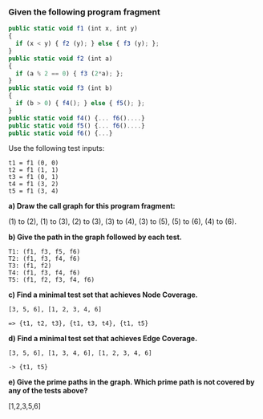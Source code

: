 
### Given the following program fragment
```js
public static void f1 (int x, int y)
{
  if (x < y) { f2 (y); } else { f3 (y); };
}
public static void f2 (int a)
{
  if (a % 2 == 0) { f3 (2*a); };
}
public static void f3 (int b)
{
  if (b > 0) { f4(); } else { f5(); };
}
public static void f4() {... f6()....}
public static void f5() {... f6()....}
public static void f6() {...}
```
Use the following test inputs:
```
t1 = f1 (0, 0)
t2 = f1 (1, 1)
t3 = f1 (0, 1)
t4 = f1 (3, 2)
t5 = f1 (3, 4)
```

**a) Draw the call graph for this program fragment:**

(1) to (2), (1) to (3), (2) to (3), (3) to (4), (3) to (5), (5) to (6), (4) to (6).

**b) Give the path in the graph followed by each test.**
```
T1: (f1, f3, f5, f6)
T2: (f1, f3, f4, f6)
T3: (f1, f2)
T4: (f1, f3, f4, f6)
T5: (f1, f2, f3, f4, f6)
```

**c) Find a minimal test set that achieves Node Coverage.**
```
[3, 5, 6], [1, 2, 3, 4, 6]

=> {t1, t2, t3}, {t1, t3, t4}, {t1, t5}
```

**d) Find a minimal test set that achieves Edge Coverage.**
```
[3, 5, 6], [1, 3, 4, 6], [1, 2, 3, 4, 6]

-> {t1, t5}
```

**e) Give the prime paths in the graph. Which prime path is not covered by any of the tests above?**

[1,2,3,5,6]
